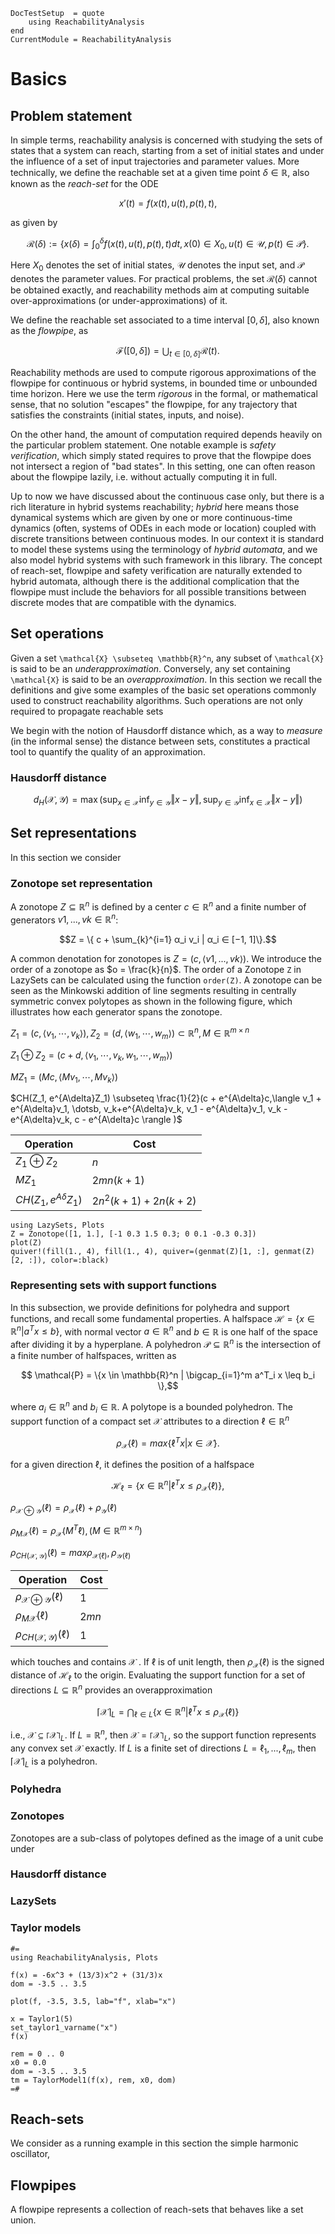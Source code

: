 ```@meta
DocTestSetup  = quote
    using ReachabilityAnalysis
end
CurrentModule = ReachabilityAnalysis
```

# Basics

## Problem statement

In simple terms, reachability analysis is concerned with studying the sets of states
that a system can reach, starting from a set of initial states and under the
influence of a set of input trajectories and parameter values.
More technically, we define the reachable set at a given time point
$\delta \in \mathbb{R}$, also known as the *reach-set* for the ODE
```math
x'(t) = f(x(t), u(t), p(t), t),
```
as given by
```math
\mathcal{R}(δ) := \left\{ x(δ) = \int_0^δ f(x(t), u(t), p(t), t) dt, x(0) ∈ X_0, u(t) ∈ \mathcal{U}, p(t) ∈ \mathcal{P} \right\}.
```
Here $X_0$ denotes the set of initial states, $\mathcal{U}$ denotes the input set,
and $\mathcal{P}$ denotes the parameter values. For practical problems, the set
$\mathcal{R}(δ)$ cannot be obtained exactly, and reachability methods aim at
computing suitable over-approximations (or under-approximations) of it.

We define the reachable set associated to a time interval $[0, δ]$,
also known as the *flowpipe*, as
```math
\mathcal{F}([0, δ]) = ⋃_{t \in [0, δ]} \mathcal{R}(t).
```
Reachability methods are used to compute rigorous approximations of the flowpipe
for continuous or hybrid systems, in bounded time or unbounded time horizon.
Here we use the term *rigorous* in the formal, or mathematical sense, that no
solution "escapes" the flowpipe, for any trajectory that satisfies the constraints
(initial states, inputs, and noise).

On the other hand, the amount of computation required depends heavily on the
particular problem statement. One notable example is *safety verification*,
which simply stated requires to prove that the flowpipe does not intersect a region
of "bad states". In this setting, one can often reason about the flowpipe lazily,
i.e. without actually computing it in full.

Up to now we have discussed about the continuous case only, but there is a rich
literature in hybrid systems reachability; *hybrid* here means those dynamical
systems which are given by one or more continuous-time dynamics (often, systems
of ODEs in each mode or location) coupled with discrete transitions between
continuous modes. In our context it is standard to model these systems using the
terminology of *hybrid automata*, and we also model hybrid systems with such framework
in this library. The concept of reach-set, flowpipe and safety verification are
naturally extended to hybrid automata, although there is the additional complication
that the flowpipe must include the behaviors for all possible transitions between
discrete modes that are compatible with the dynamics.

## Set operations

Given a set ``\mathcal{X} \subseteq \mathbb{R}^n``, any subset of ``\mathcal{X}``
is said to be an *underapproximation*. Conversely, any set containing ``\mathcal{X}``
is said to be an *overapproximation*. In this section we recall the definitions
and give some examples of the basic set operations commonly used to construct
reachability algorithms. Such operations are not only required to propagate
reachable sets

We begin with the
notion of Hausdorff distance which, as a way to *measure* (in the informal sense)
the distance between sets, constitutes a practical tool to quantify the quality
of an approximation.

### Hausdorff distance

```math
  d_H(\mathcal{X}, \mathcal{Y}) = \max \left( \sup_{x \in \mathcal{X}}\inf_{y \in \mathcal{Y}} \Vert x - y \Vert, \sup_{y \in \mathcal{Y}}\inf_{x \in \mathcal{X}} \Vert x - y \Vert \right)
```

## Set representations

In this section we consider

### Zonotope set representation

A zonotope $Z ⊆ \mathbb{R}^n$ is defined by a center $c ∈ \mathbb{R}^n$ and a finite number of generators $v1, . . . , vk ∈ \mathbb{R}^n$:
```math
Z = \{ c + \sum_{k}^{i=1} α_i v_i | α_i ∈ [−1, 1]\}.
```
A common denotation for zonotopes is $Z = (c, \langle v1, . . . , vk \rangle)$. We introduce the order of a zonotope as $o = \frac{k}{n}$.
The order of a Zonotope `Z` in LazySets can be calculated using the function `order(Z)`.
A zonotope can be seen as the Minkowski addition of line segments resulting in centrally symmetric
convex polytopes as shown in the following figure, which illustrates how each generator spans the zonotope.

$Z_1 = (c, \langle v_1, \dotsb, v_k \rangle), Z_2 = (d, \langle w_1, \dotsb, w_m \rangle) \subset \mathbb{R}^n, M \in \mathbb{R}^{m \times n}$

$Z_1 \oplus Z_2 = (c+d, \langle v_1, \dotsb, v_k, w_1, \dotsb, w_m \rangle)$

$MZ_1 = (Mc, \langle Mv_1, \dotsb, Mv_k \rangle)$

$CH(Z_1, e^{A\delta}Z_1) \subseteq \frac{1}{2}(c + e^{A\delta}c,\langle v_1 + e^{A\delta}v_1, \dotsb, v_k+e^{A\delta}v_k, v_1 - e^{A\delta}v_1, v_k - e^{A\delta}v_k, c - e^{A\delta}c \rangle )$

| Operation                 | Cost                |
|---------------------------|---------------------|
| $Z_1 \oplus Z_2$          | $n$                 |
| $MZ_1$                    | $2mn(k+1)$          |
| $CH(Z_1, e^{A\delta}Z_1)$ | $2n^2(k+1)+2n(k+2)$ |

```@example zonotope_example_1
using LazySets, Plots
Z = Zonotope([1, 1.], [-1 0.3 1.5 0.3; 0 0.1 -0.3 0.3])
plot(Z)
quiver!(fill(1., 4), fill(1., 4), quiver=(genmat(Z)[1, :], genmat(Z)[2, :]), color=:black)
```

### Representing sets with support functions


In this subsection, we provide definitions for polyhedra and support functions, and recall some fundamental properties.
A halfspace $\mathcal{H} = \{x ∈ \mathbb{R}^n | a^Tx ≤ b\}$, with normal vector $a ∈ \mathbb{R}^n$ and $b ∈ \mathbb{R}$ is one half of the space after dividing it by a hyperplane.
A polyhedron $\mathcal{P} ⊆ \mathbb{R}^n$ is the intersection of a finite number of halfspaces, written as
```math
    \mathcal{P} = \{x \in \mathbb{R}^n | \bigcap_{i=1}^m a^T_i x \leq b_i \},
```
where $a_i \in \mathbb{R}^n$ and $b_i \in \mathbb{R}$. A polytope is a bounded polyhedron. The support function of a compact set $\mathcal{X}$ attributes to a direction $\ell \in \mathbb{R}^n$
```math
    \rho_{\mathcal{X}} (\ell) = max\{ \ell^T x | x \in \mathcal{X} \}.
```
for a given direction $\ell$, it defines the position of a halfspace
```math
    \mathcal{H}_{\ell} = \{x \in \mathbb{R}^n | \ell^T x \leq \rho_{\mathcal{X}}(\ell)\},
```




$\rho_{\mathcal{X} \oplus \mathcal{Y}}(\ell) = \rho_{\mathcal{X}}(\ell) + \rho_{\mathcal{Y}}(\ell)$

$\rho_{M\mathcal{X}}(\ell) = \rho_{\mathcal{X}}(M^T\ell), (M \in \mathbb{R}^{m \times n})$

$\rho_{CH(\mathcal{X}, \mathcal{Y})}(\ell) = max{\rho_{\mathcal{X}(\ell)}, \rho_{\mathcal{Y}(\ell)}}$

| Operation                                     | Cost  |
|-----------------------------------------------|-------|
| $\rho_{\mathcal{X} \oplus \mathcal{Y}}(\ell)$ | $1$   |
| $\rho_{M\mathcal{X}}(\ell)$                   | $2mn$ |
| $\rho_{CH(\mathcal{X}, \mathcal{Y})}(\ell)$   | $1$   |

which touches and contains $\mathcal{X}$ . If $\ell$ is of unit length, then
$\rho_{\mathcal{X}}(\ell)$ is the signed distance of $\mathcal{H}_{\ell}$ to the origin.
Evaluating the support function for a set of directions $L ⊆ \mathbb{R}^n$ provides an overapproximation
```math
    \lceil \mathcal{X} \rceil _L = \bigcap_{\ell \in L} \{ x \in \mathbb{R}^n | \ell^T x \leq \rho_{\mathcal{X}}(\ell) \}
```

i.e., $\mathcal{X} ⊆ \lceil \mathcal{X} \rceil _L$. If $L = \mathbb{R}^n$, then $\mathcal{X} = \lceil \mathcal{X} \rceil _L$, so the support function represents any convex set $\mathcal{X}$ exactly. If $L$ is a finite set of directions $L = {\ell_1, . . . , \ell_m}$, then $\lceil \mathcal{X} \rceil _L$ is a polyhedron.

### Polyhedra

### Zonotopes

Zonotopes are a sub-class of polytopes defined as the image of a unit cube under


### Hausdorff distance



### LazySets


### Taylor models



```@example
#=
using ReachabilityAnalysis, Plots

f(x) = -6x^3 + (13/3)x^2 + (31/3)x
dom = -3.5 .. 3.5

plot(f, -3.5, 3.5, lab="f", xlab="x")

x = Taylor1(5)
set_taylor1_varname("x")
f(x)

rem = 0 .. 0
x0 = 0.0
dom = -3.5 .. 3.5
tm = TaylorModel1(f(x), rem, x0, dom)
=#
```

## Reach-sets

We consider as a running example in this section the simple harmonic oscillator,

## Flowpipes

A flowpipe represents a collection of reach-sets that behaves like a set union.

